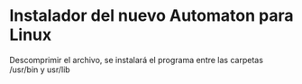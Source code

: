 # Instalador del nuevo Automaton para Linux
Descomprimir el archivo, se instalará el programa entre las carpetas /usr/bin y usr/lib

